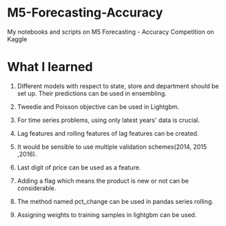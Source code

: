# M5-Forecasting-Accuracy
My notebooks and scripts on M5 Forecasting - Accuracy Competition on Kaggle

# What I learned

1) Different models with respect to state, store and department should be set up. Their predictions can be used in ensembling.

2) Tweedie and Poisson objective can be used in Lightgbm.

3) For time series problems, using only latest years' data is crucial.

4) Lag features and rolling features of lag features can be created.

5) It would be sensible to use multiple validation schemes(2014, 2015 ,2016).

6) Last digit of price can be used as a feature.

7) Adding a flag which means the product is new or not can be considerable.

8) The method named pct_change can be used in pandas series rolling.

9) Assigning weights to training samples in lightgbm can be used.
